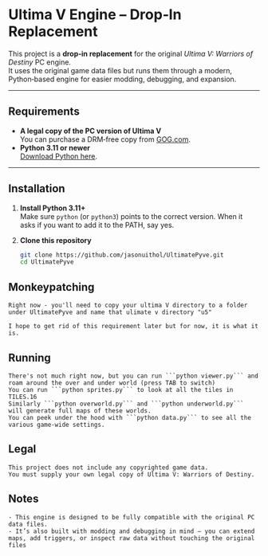 # Ultima V Engine – Drop‑In Replacement

This project is a **drop‑in replacement** for the original *Ultima V: Warriors of Destiny* PC engine.  
It uses the original game data files but runs them through a modern, Python‑based engine for easier modding, debugging, and expansion.

---

## Requirements

- **A legal copy of the PC version of Ultima V**  
  You can purchase a DRM‑free copy from [GOG.com](https://www.gog.com/en/game/ultima_4_5_6).
- **Python 3.11 or newer**  
  [Download Python here](https://www.python.org/downloads/).

---

## Installation

1. **Install Python 3.11+**  
   Make sure `python` (or `python3`) points to the correct version.  When it asks if you want to add it to the PATH, say yes.

2. **Clone this repository**  
   ```bash
   git clone https://github.com/jasonuithol/UltimatePyve.git
   cd UltimatePyve

## Monkeypatching

    Right now - you'll need to copy your ultima V directory to a folder under UltimatePyve and name that ulimate v directory "u5"

    I hope to get rid of this requirement later but for now, it is what it is.

## Running

    There's not much right now, but you can run ```python viewer.py``` and roam around the over and under world (press TAB to switch)
    You can run ```python sprites.py``` to look at all the tiles in TILES.16
    Similarly ```python overworld.py``` and ```python underworld.py``` will generate full maps of these worlds.
    You can peek under the hood with ```python data.py``` to see all the various game-wide settings.
    
## Legal
    
    This project does not include any copyrighted game data.
    You must supply your own legal copy of Ultima V: Warriors of Destiny.
    
## Notes

    - This engine is designed to be fully compatible with the original PC data files.
    - It’s also built with modding and debugging in mind — you can extend maps, add triggers, or inspect raw data without touching the original files
